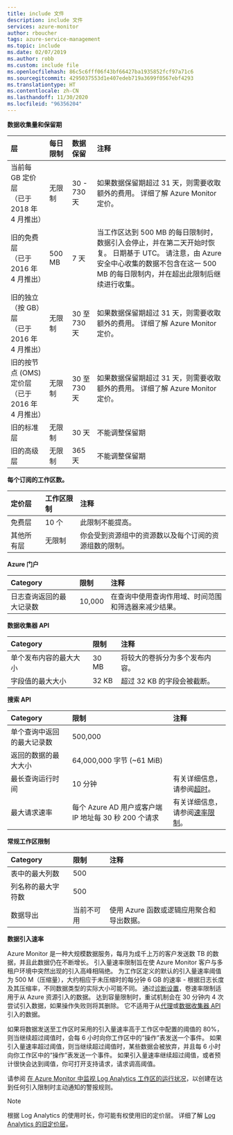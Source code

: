 ```yaml
---
title: include 文件
description: include 文件
services: azure-monitor
author: rboucher
tags: azure-service-management
ms.topic: include
ms.date: 02/07/2019
ms.author: robb
ms.custom: include file
ms.openlocfilehash: 86c5c6fff06f43bf66427ba1935852fcf97a71c6
ms.sourcegitcommit: 4295037553d1e407edeb719a3699f0567ebf4293
ms.translationtype: HT
ms.contentlocale: zh-CN
ms.lasthandoff: 11/30/2020
ms.locfileid: "96356204"
---
```

**数据收集量和保留期** 

| 层 | 每日限制 | 数据保留 | 注释 |
|:---|:---|:---|:---|
| 当前每 GB 定价层<br>（已于 2018 年 4 月推出） | 无限制 | 30 - 730 天 | 如果数据保留期超过 31 天，则需要收取额外的费用。 详细了解 Azure Monitor 定价。 |
| 旧的免费层<br>（已于 2016 年 4 月推出） | 500 MB | 7 天 | 当工作区达到 500 MB 的每日限制时，数据引入会停止，并在第二天开始时恢复。 日期基于 UTC。 请注意，由 Azure 安全中心收集的数据不包含在这一 500 MB 的每日限制内，并在超出此限制后继续进行收集。  |
| 旧的独立（按 GB）层<br>（已于 2016 年 4 月推出） | 无限制 | 30 至 730 天 | 如果数据保留期超过 31 天，则需要收取额外的费用。 详细了解 Azure Monitor 定价。 |
| 旧的按节点 (OMS) 定价层<br>（已于 2016 年 4 月推出） | 无限制 | 30 至 730 天 | 如果数据保留期超过 31 天，则需要收取额外的费用。 详细了解 Azure Monitor 定价。 |
| 旧的标准层 | 无限制 | 30 天  | 不能调整保留期 |
| 旧的高级层 | 无限制 | 365 天  | 不能调整保留期 |

**每个订阅的工作区数。**

| 定价层    | 工作区限制 | 注释
|:---|:---|:---|
| 免费层  | 10 个 | 此限制不能提高。 |
| 其他所有层 | 无限制 | 你会受到资源组中的资源数以及每个订阅的资源组数的限制。 |

**Azure 门户**

| Category | 限制 | 注释 |
|:---|:---|:---|
| 日志查询返回的最大记录数 | 10,000 | 在查询中使用查询作用域、时间范围和筛选器来减少结果。 |


**数据收集器 API**

| Category | 限制 | 注释 |
|:---|:---|:---|
| 单个发布内容的最大大小 | 30 MB | 将较大的卷拆分为多个发布内容。 |
| 字段值的最大大小  | 32 KB | 超过 32 KB 的字段会被截断。 |

**搜索 API**

| Category | 限制 | 注释 |
|:---|:---|:---|
| 单个查询中返回的最大记录数 | 500,000 | |
| 返回的数据的最大大小 | 64,000,000 字节 (~61 MiB)| |
| 最长查询运行时间 | 10 分钟 | 有关详细信息，请参阅[超时](https://dev.loganalytics.io/documentation/Using-the-API/Timeouts)。  |
| 最大请求速率 | 每个 Azure AD 用户或客户端 IP 地址每 30 秒 200 个请求 | 有关详细信息，请参阅[速率限制](https://dev.loganalytics.io/documentation/Using-the-API/Limits)。 |

**常规工作区限制**

| Category | 限制 | 注释 |
|:---|:---|:---|
| 表中的最大列数         | 500 | |
| 列名称的最大字符数 | 500 | |
| 数据导出 | 当前不可用 | 使用 Azure 函数或逻辑应用聚合和导出数据。 | 

**<a name="data-ingestion-volume-rate">数据引入速率</a>**

Azure Monitor 是一种大规模数据服务，每月为成千上万的客户发送数 TB 的数据，并且此数据仍在不断增长。 引入量速率限制旨在使 Azure Monitor 客户与多租户环境中突然出现的引入高峰相隔绝。 为工作区定义的默认的引入量速率阈值为 500 M（压缩量），大约相应于未压缩时的每分钟 6 GB 的速率 - 根据日志长度及其压缩率，不同数据类型的实际大小可能不同。 通过[诊断设置](../articles/azure-monitor/platform/diagnostic-settings.md)，卷速率限制适用于从 Azure 资源引入的数据。 达到容量限制时，重试机制会在 30 分钟内 4 次尝试引入数据，如果操作失败则将其删除。 它不适用于从[代理](../articles/azure-monitor/platform/agents-overview.md)或[数据收集器 API](../articles/azure-monitor/platform/data-collector-api.md) 引入的数据。

如果将数据发送至工作区时采用的引入量速率高于工作区中配置的阈值的 80%，则当继续超过阈值时，会每 6 小时向你工作区中的“操作”表发送一个事件。 如果引入量速率超过阈值，则当继续超过阈值时，某些数据会被放弃，并且每 6 小时向你工作区中的“操作”表发送一个事件。 如果引入量速率继续超过阈值，或者预计很快会达到阈值，你可打开支持请求，请求调高阈值。 

请参阅 [在 Azure Monitor 中监视 Log Analytics 工作区的运行状况](../articles/azure-monitor/platform/monitor-workspace.md)，以创建在达到任何引入限制时主动通知的警报规则。

>[!NOTE]
>根据 Log Analytics 的使用时长，你可能有权使用旧的定价层。 详细了解 [Log Analytics 的旧定价层](../articles/azure-monitor/platform/manage-cost-storage.md#legacy-pricing-tiers)。